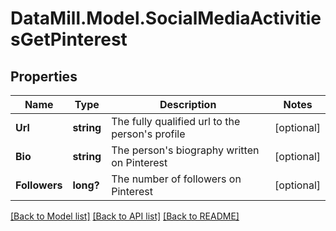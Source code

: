 # DataMill.Model.SocialMediaActivitiesGetPinterest
## Properties

Name | Type | Description | Notes
------------ | ------------- | ------------- | -------------
**Url** | **string** | The fully qualified url to the person&#39;s profile | [optional] 
**Bio** | **string** | The person&#39;s biography written on Pinterest | [optional] 
**Followers** | **long?** | The number of followers on Pinterest | [optional] 

[[Back to Model list]](../README.md#documentation-for-models) [[Back to API list]](../README.md#documentation-for-api-endpoints) [[Back to README]](../README.md)

